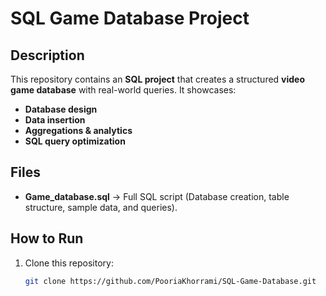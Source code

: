 # SQL Game Database Project 

## Description
This repository contains an **SQL project** that creates a structured **video game database** with real-world queries. It showcases:
- **Database design**
- **Data insertion**
- **Aggregations & analytics**
- **SQL query optimization**

## Files
- **Game_database.sql** → Full SQL script (Database creation, table structure, sample data, and queries).

## How to Run
1. Clone this repository:
   ```bash
   git clone https://github.com/PooriaKhorrami/SQL-Game-Database.git
